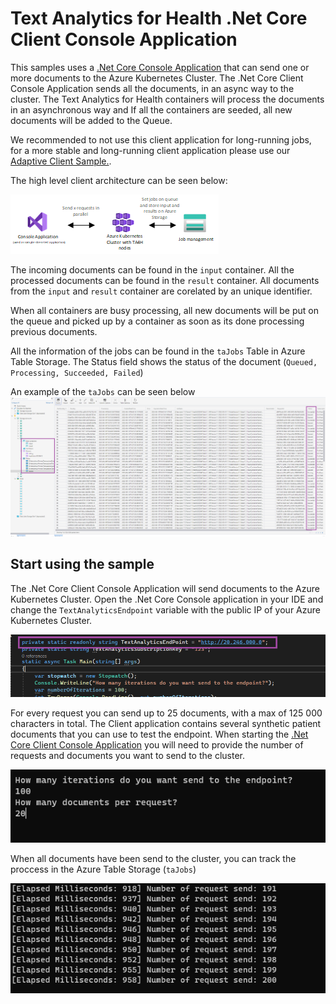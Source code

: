 # Text Analytics for Health .Net Core Client Console Application

This samples uses a [.Net Core Console Application](/samples/ta4h-container-e2e-sample/StressTestConsoleClient/) that can send one or more documents to the Azure Kubernetes Cluster. The .Net Core Client Console Application sends all the documents, in an async way to the cluster. The Text Analytics for Health containers  will process the documents in an asynchronous way and If all the containers are seeded, all new documents will be added to the Queue.

We recommended to not use this client application for long-running jobs, for a more stable and long-running client application please use our [Adaptive Client Sample.](/samples/ta4h-adaptive-client-blueprint/README.md). 

The high level client architecture can be seen below:

!["Diagram of the client sample setup"](../../media/text-analytics-for-health-batch-async/client-architecture.png)

The incoming documents can be found in the `input` container. All the processed documents can be found in the `result` container. All documents from the `input` and `result` container are  corelated by an unique identifier.

When all containers are busy processing, all new documents will be put on the queue and picked up by a container as soon as its done processing previous documents. 

All the information of the jobs can be found in the `taJobs` Table in Azure Table Storage. The Status field shows the status of the document (`Queued, Processing, Succeeded, Failed`)

An example of the `taJobs` can be seen below
!["Text Analytics for Health Queue"](../../media/text-analytics-for-health-batch-async/job-status.png)

## Start using the sample

The .Net Core Client Console Application will send documents to the Azure Kubernetes Cluster. Open the .Net Core Console application in your IDE and change the `TextAnalyticsEndpoint` variable with the public IP of your Azure Kubernetes Cluster.

!["Screenshot of the .Net Core Application with the endpoint url"](../../media/text-analytics-for-health-batch-async/console-app.png)

For every request you can send up to 25 documents, with a max of 125 000 characters in total.
The Client application contains several synthetic patient documents that you can use to test the endpoint. When starting the [.Net Core Client Console Application](/samples/ta4h-container-e2e-sample/StressTestConsoleClient/) you will need to provide the number of requests and documents you want to send to the cluster.

!["Screenshot of the .Net Core Client Console Application with the number of requests and documents"](../../media/text-analytics-for-health-batch-async/client-console-application.png)

When all documents have been send to the cluster, you can track the proccess in the Azure Table Storage (`taJobs`)

!["Screenshot of the .Net Core Client Console Application with the number of requests and documents"](../../media/text-analytics-for-health-batch-async/console-app-finished.png)